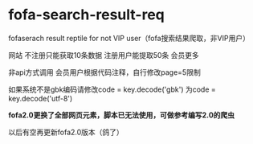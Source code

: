 # fofa-search-result-req
fofaserach result reptile for not VIP user（fofa搜索结果爬取，非VIP用户）

网站
  不注册只能获取10条数据
  注册用户能提取50条
  会员更多

非api方式调用
会员用户根据代码注释，自行修改page=5限制

如果系统不是gbk编码请修改code = key.decode('gbk') 为code = key.decode('utf-8')

**fofa2.0更换了全部网页元素，脚本已无法使用，可做参考编写2.0的爬虫**

以后有空再更新fofa2.0版本（鸽了）
